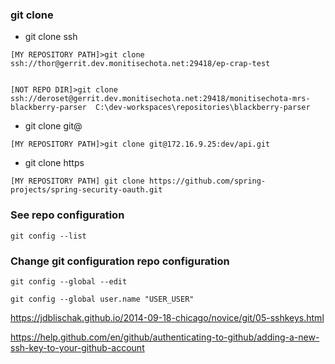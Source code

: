 
### git clone


* git clone ssh

```
[MY REPOSITORY PATH]>git clone ssh://thor@gerrit.dev.monitisechota.net:29418/ep-crap-test


[NOT REPO DIR]>git clone ssh://deroset@gerrit.dev.monitisechota.net:29418/monitisechota-mrs-blackberry-parser  C:\dev-workspaces\repositories\blackberry-parser

```

* git clone git@
```
[MY REPOSITORY PATH]>git clone git@172.16.9.25:dev/api.git
```

* git clone https

```
[MY REPOSITORY PATH] git clone https://github.com/spring-projects/spring-security-oauth.git
```


###  See repo configuration 
```
git config --list
```
###  Change git configuration repo configuration 


```
git config --global --edit
```

```
git config --global user.name "USER_USER"
```



https://jdblischak.github.io/2014-09-18-chicago/novice/git/05-sshkeys.html

https://help.github.com/en/github/authenticating-to-github/adding-a-new-ssh-key-to-your-github-account
